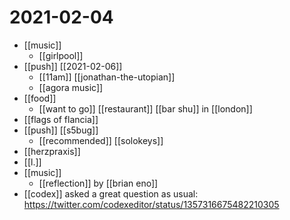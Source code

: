 # 2021-02-04

- [[music]]
  - [[girlpool]]
- [[push]] [[2021-02-06]]
  - [[11am]] [[jonathan-the-utopian]]
  - [[agora music]]
- [[food]] 
  - [[want to go]] [[restaurant]] [[bar shu]] in [[london]]
- [[flags of flancia]]
- [[push]] [[s5bug]] 
  - [[recommended]] [[solokeys]]
- [[herzpraxis]]
- [[l.]]
- [[music]]
  - [[reflection]] by [[brian eno]]
- [[codex]] asked a great question as usual: https://twitter.com/codexeditor/status/1357316675482210305


